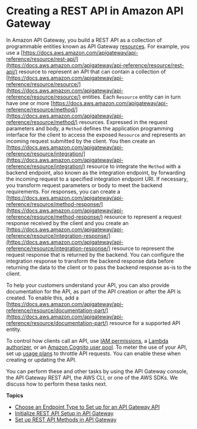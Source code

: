 # Creating a REST API in Amazon API Gateway<a name="how-to-create-api"></a>

 In Amazon API Gateway, you build a REST API as a collection of programmable entities known as API Gateway [resources](https://docs.aws.amazon.com/apigateway/api-reference/resource/)\. For example, you use a [https://docs.aws.amazon.com/apigateway/api-reference/resource/rest-api/](https://docs.aws.amazon.com/apigateway/api-reference/resource/rest-api/) resource to represent an API that can contain a collection of [https://docs.aws.amazon.com/apigateway/api-reference/resource/resource/](https://docs.aws.amazon.com/apigateway/api-reference/resource/resource/) entities\. Each `Resource` entity can in turn have one or more [https://docs.aws.amazon.com/apigateway/api-reference/resource/method/](https://docs.aws.amazon.com/apigateway/api-reference/resource/method/) resources\. Expressed in the request parameters and body, a `Method` defines the application programming interface for the client to access the exposed `Resource` and represents an incoming request submitted by the client\. You then create an [https://docs.aws.amazon.com/apigateway/api-reference/resource/integration/](https://docs.aws.amazon.com/apigateway/api-reference/resource/integration/) resource to integrate the `Method` with a backend endpoint, also known as the integration endpoint, by forwarding the incoming request to a specified integration endpoint URI\. If necessary, you transform request parameters or body to meet the backend requirements\. For responses, you can create a [https://docs.aws.amazon.com/apigateway/api-reference/resource/method-response/](https://docs.aws.amazon.com/apigateway/api-reference/resource/method-response/) resource to represent a request response received by the client and you create an [https://docs.aws.amazon.com/apigateway/api-reference/resource/integration-response/](https://docs.aws.amazon.com/apigateway/api-reference/resource/integration-response/) resource to represent the request response that is returned by the backend\. You can configure the integration response to transform the backend response data before returning the data to the client or to pass the backend response as\-is to the client\. 

To help your customers understand your API, you can also provide documentation for the API, as part of the API creation or after the API is created\. To enable this, add a [https://docs.aws.amazon.com/apigateway/api-reference/resource/documentation-part/](https://docs.aws.amazon.com/apigateway/api-reference/resource/documentation-part/) resource for a supported API entity\. 

To control how clients call an API, use [IAM permissions](permissions.md), a [Lambda authorizer](apigateway-use-lambda-authorizer.md), or an [Amazon Cognito user pool](apigateway-integrate-with-cognito.md)\. To meter the use of your API, set up [usage plans](api-gateway-api-usage-plans.md) to throttle API requests\. You can enable these when creating or updating the API\.

 You can perform these and other tasks by using the API Gateway console, the API Gateway REST API, the AWS CLI, or one of the AWS SDKs\. We discuss how to perform these tasks next\. 

**Topics**
+ [Choose an Endpoint Type to Set up for an API Gateway API](api-gateway-api-endpoint-types.md)
+ [Initialize REST API Setup in API Gateway](create-api-resources-methods.md)
+ [Set up REST API Methods in API Gateway](how-to-method-settings.md)